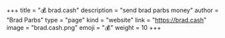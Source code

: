 +++
title = "💰️ brad.cash"
description = "send brad parbs money"
author = "Brad Parbs"
type = "page"
kind = "website"
link = "https://brad.cash"
image = "brad.cash.png"
emoji = "💰️"
weight = 10
+++
